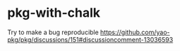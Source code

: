 # pkg-with-chalk
Try to make a bug reproducible https://github.com/yao-pkg/pkg/discussions/151#discussioncomment-13036593
